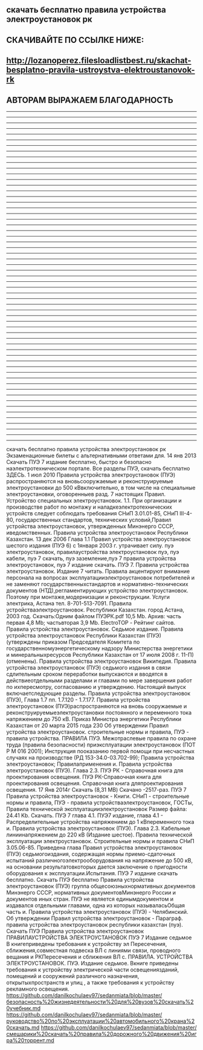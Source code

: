 скачать бесплатно правила устройства электроустановок рк
--------------------------------------------------
СКАЧИВАЙТЕ ПО ССЫЛКЕ НИЖЕ:
--------------------------------------------------
http://lozanoperez.filesloadlistbest.ru/skachat-besplatno-pravila-ustroystva-elektroustanovok-rk
--------------------------------------------------
АВТОРАМ ВЫРАЖАЕМ БЛАГОДАРНОСТЬ
--------------------------------------------------
--------------------------------------------------
--------------------------------------------------
--------------------------------------------------
--------------------------------------------------
--------------------------------------------------
--------------------------------------------------
--------------------------------------------------
--------------------------------------------------
--------------------------------------------------
--------------------------------------------------
--------------------------------------------------
--------------------------------------------------
--------------------------------------------------
--------------------------------------------------
--------------------------------------------------
--------------------------------------------------
--------------------------------------------------
--------------------------------------------------
--------------------------------------------------
--------------------------------------------------
--------------------------------------------------
--------------------------------------------------
--------------------------------------------------
--------------------------------------------------
--------------------------------------------------
--------------------------------------------------
--------------------------------------------------
--------------------------------------------------
--------------------------------------------------
--------------------------------------------------
--------------------------------------------------
--------------------------------------------------
--------------------------------------------------
--------------------------------------------------
--------------------------------------------------
--------------------------------------------------
--------------------------------------------------
--------------------------------------------------
--------------------------------------------------
--------------------------------------------------
--------------------------------------------------
--------------------------------------------------
--------------------------------------------------
--------------------------------------------------
--------------------------------------------------
--------------------------------------------------
--------------------------------------------------
--------------------------------------------------
--------------------------------------------------
--------------------------------------------------
--------------------------------------------------
--------------------------------------------------
--------------------------------------------------
--------------------------------------------------
--------------------------------------------------
--------------------------------------------------
--------------------------------------------------
--------------------------------------------------
--------------------------------------------------
скачать бесплатно правила устройства электроустановок рк Экзаменационные билеты с альтернативными ответами для. 14 янв 2013  Скачать ПУЭ 7 издание бесплатно, быстро и безопасно наэлектротехническом портале. Все разделы ПУЭ, скачать бесплатно ЗДЕСЬ. 1 июл 2010  Правила устройства электроустановок (ПУЭ) распространяются на вновьсооружаемые и реконструируемые электроустановки до 500 кВвключительно, в том числе на специальные электроустановки, оговоренныев разд. 7 настоящих Правил. Устройство специальных электроустановок. 1.1. При организации и производстве работ по монтажу и наладкеэлектротехнических устройств следует соблюдать требования СНиП 3.01.01-85, СНиП III-4-80, государственных стандартов, технических условий,Правил устройства электроустановок, утвержденных Минэнерго СССР, иведомственных. Правила устройства электроустановок Республики Казахстан. 13 дек 2006  Глава 1.1 Правил устройства электроустановок шестого издания (ПУЭ 6) с 1января 2003 г. утрачивает силу.   пуэ электроустановок, правилаустройства электроустановок пуэ, пуэ кабели, пуэ 7 скачать, пуэ заземление,пуэ 7 правила устройства электроустановок, пуэ 7 издание скачать. ПУЭ 7. Правила устройства электроустановок. Издание 7 читать. Правила акцентируют внимание персонала на вопросах эксплуатацииэлектроустановок потребителей и не заменяют государственныхстандартов и нормативно-технических документов (НТД),регламентирующих устройство электроустановок. Поэтому при монтаже,модернизации и реконструкции. Услуги электрика, Астана тел. 8-701-513-7091. Правила устройстваэлектроустановок. Республики Казахстан. город Астана, 2003 год. Скачать:Одним файлом ПУЭРК.pdf 10,5 Mb. Архив: часть первая 4,8 Mb; частьвторая 3,9 Mb. ElectroTOP - Рейтинг сайтов. Правила устройства электроустановок. Седьмое издание. Правила устройства электроустановок Республики Казахстан (ПУЭ) (утверждены приказом Председателя Комитета по государственномуэнергетическому надзору Министерства энергетики и минеральныхресурсов Республики Казахстан от 17 июля 2008 г.  11-П) (отменены). Правила устройства электроустановок  Википедия. Правила устройства электроустановок (ПУЭ) седьмого издания в связи сдлительным сроком переработки выпускаются и вводятся в действиеотдельными разделами и главами по мере завершения работ по ихпересмотру, согласованию и утверждению. Настоящий выпуск включаетследующие разделы. Правила устройства электроустановок (ПУЭ), Глава 1.7
пп. 1.7.120 - 1.7.177. Правила устройства электроустановок (ПУЭ)распространяются на вновь сооружаемые и реконструируемыеэлектроустановки постоянного и переменного тока напряжением до 750 кВ. Приказ Министра энергетики Республики Казахстан от 20 марта 2015 года 230 Об утверждении Правил устройства электроустановок. строительные нормы и правила, ПУЭ - правила устройства. ПРАВИЛА ПУЭ. Межотраслевые правила по охране труда (правила безопасности) приэксплуатации электроустановок (ПОТ Р М  016  2001); Инструкция пооказанию первой помощи при несчастных случаях на производстве (РД 153-34.0-03.702-99); Правила устройства электроустановок; Правилаприменения и. Правила устройства электроустановок (ПУЭ). Глава 2.3. ПУЭ РК - Справочная книга для проектирования освещения. ПУЭ РК-Справочная книга для проектирования освещения. Справочная книга дляпроектирования освещения. 17 Янв 2014г Скачать (8,31 MB) Скачано -2517-раз. ПУЭ 7 Правила устройства электроустановок - Книги. СНиП - строительные нормы и правила, ПУЭ - правила устройстваэлектроустановок, ГОСТы, Правила технической эксплуатацииэлектроустановок  Размер файла: 24.41 Kb. Скачать. ПУЭ 7 глава 4.1. ПУЭ7 издание, глава 4.1 - Распределительные устройства напряжением до 1 кВпеременного тока и. Правила устройства электроустановок (ПУЭ). Глава 2.3. Кабельные линиинапряжением до 220 кВ (Издание шестое). Правила технической эксплуатации электроустановок. Строительные нормы и правила СНиП 3.05.06-85. Приведена глава Правил устройства электроустановок (ПУЭ) седьмогоиздания, содержащая нормы приемо-сдаточных испытаний различногоэлектрооборудования на напряжение до 500 кВ, на основании результатовкоторых дается заключение о пригодности оборудования к эксплуатации.Испытания. ПУЭ 7 издание скачать бесплатно. Скачать ПУЭ бесплатно
Правила устройства электроустановок (ПУЭ)  группа общесоюзныхнормативных документов Минэнерго СССР, нормативных документовМинэнерго России и документов иных стран. ПУЭ не является единымдокументом и издавался отдельными главами, одна из которых называласьОбщая часть и. Правила устройства электроустановок (ПУЭ) - Челябинский. Об утверждении Правил устройства электроустановок - Параграф. правила устройства электроустановок республики казахстан (пуэ). Скачать ПУЭ Правила устройства электроустановок ПРАВИЛАУСТРОЙСТВА ЭЛЕКТРОУСТАНОВОК ПУЭ 7 Издание седьмое В книгеприведены требования к устройству эл  Пересечения, сближения,совместная подвеска ВЛ с линиями связи, проводного вещания и РКПересечения и сближения ВЛ с. ПРАВИЛА. УСТРОЙСТВА ЭЛЕКТРОУСТАНОВОК. ПУЭ. Издание седьмое. Вкниге приведены требования к устройству электрической части освещениязданий, помещений и сооружений различного назначения, открытыхпространств и улиц , а также требования к устройству рекламного освещения.
https://github.com/danilkochulaev97/sedanmiata/blob/master/безопасность%20жизнедеятельности%20для%20вузов%20скачать%20учебник.md
https://github.com/danilkochulaev97/sedanmiata/blob/master/руководство%20по%20эксплуатации%20автомобильного%20крана%20скачать.md
https://github.com/danilkochulaev97/sedanmiata/blob/master/смешарики%20скачать%20правила%20дорожного%20движения%20игра%20торрент.md